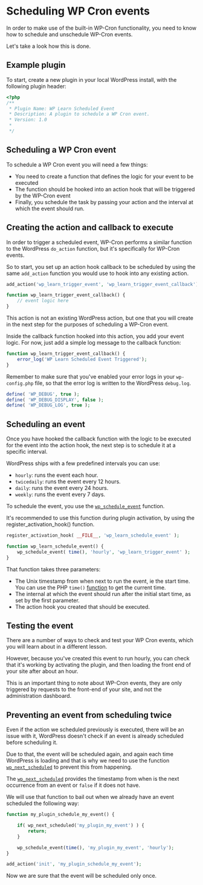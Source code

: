 # Scheduling WP Cron events

In order to make use of the built-in WP-Cron functionality, you need to know how to schedule and unschedule WP-Cron events.

Let's take a look how this is done.

## Example plugin

To start, create a new plugin in your local WordPress install, with the following plugin header:

```php
<?php
/**
 * Plugin Name: WP Learn Scheduled Event
 * Description: A plugin to schedule a WP Cron event.
 * Version: 1.0
 * 
 */
```

## Scheduling a WP Cron event

To schedule a WP Cron event you will need a few things:

- You need to create a function that defines the logic for your event to be executed
- The function should be hooked into an action hook that will be triggered by the WP-Cron event
- Finally, you schedule the task by passing your action and the interval at which the event should run.

## Creating the action and callback to execute

In order to trigger a scheduled event, WP-Cron performs a similar function to the WordPress `do_action` function, but it's specifically for WP-Cron events. 

So to start, you set up an action hook callback to be scheduled by using the same `add_action` function you would use to hook into any existing action.

```php
add_action('wp_learn_trigger_event', 'wp_learn_trigger_event_callback');

function wp_learn_trigger_event_callback() {
    // event logic here
}
```

This action is not an existing WordPress action, but one that you will create in the next step for the purposes of scheduling a WP-Cron event.

Inside the callback function hooked into this action, you add your event logic. For now, just add a simple log message to the callback function:

```php
function wp_learn_trigger_event_callback() {
    error_log('WP Learn Scheduled Event Triggered');
}
```

Remember to make sure that you've enabled your error logs in your `wp-config.php` file, so that the error log is written to the WordPress `debug.log`.

```php
define( 'WP_DEBUG', true );
define( 'WP_DEBUG_DISPLAY', false );
define( 'WP_DEBUG_LOG', true );
```

## Scheduling an event

Once you have hooked the callback function with the logic to be executed for the event into the action hook, the next step is to schedule it at a specific interval.

WordPress ships with a few predefined intervals you can use:
- `hourly`: runs the event each hour.
- `twicedaily`: runs the event every 12 hours.
- `daily`:  runs the event every 24 hours.
- `weekly`: runs the event every 7 days.

To schedule the event, you use the [`wp_schedule_event`](https://developer.wordpress.org/reference/functions/wp_schedule_event/) function. 

It's recommended to use this function during plugin activation, by using the register_activation_hook() function.

```php
register_activation_hook( __FILE__, 'wp_learn_schedule_event' );

function wp_learn_schedule_event() {
    wp_schedule_event( time(), 'hourly', 'wp_learn_trigger_event' );
}
```

That function takes three parameters:
- The Unix timestamp from when next to run the event, ie the start time. You can use the PHP `time()` [function](https://www.php.net/manual/en/function.time.php) to get the current time.
- The internal at which the event should run after the initial start time, as set by the first parameter.
- The action hook you created that should be executed.

## Testing the event

There are a number of ways to check and test your WP Cron events, which you will learn about in a different lesson. 

However, because you've created this event to run hourly, you can check that it's working by activating the plugin, and then loading the front end of your site after about an hour.

This is an important thing to note about WP-Cron events, they are only triggered by requests to the front-end of your site, and not the administration dashboard.

## Preventing an event from scheduling twice

Even if the action we scheduled previously is executed, there will be an issue with it, WordPress doesn't check if an event is already scheduled before scheduling it.

Due to that, the event will be scheduled again, and again each time WordPress is loading and that is why we need to use the function [`wp_next_scheduled`](https://developer.wordpress.org/reference/functions/wp_next_scheduled/) to prevent this from happening.

The [`wp_next_scheduled`](https://developer.wordpress.org/reference/functions/wp_next_scheduled/) provides the timestamp from when is the next occurrence from an event or `false` if it does not have.

We will use that function to bail out when we already have an event scheduled the following way:

```php
function my_plugin_schedule_my_event() {

    if( wp_next_scheduled('my_plugin_my_event') ) {
        return;
    }

    wp_schedule_event(time(), 'my_plugin_my_event', 'hourly');
}

add_action('init', 'my_plugin_schedule_my_event');
```

Now we are sure that the event will be scheduled only once.

